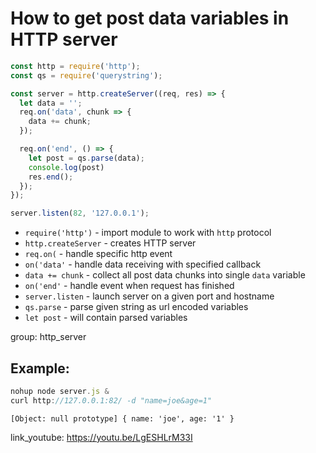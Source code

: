 # How to get post data variables in HTTP server

```js
const http = require('http');
const qs = require('querystring');

const server = http.createServer((req, res) => {
  let data = '';
  req.on('data', chunk => {
    data += chunk;
  });

  req.on('end', () => {
    let post = qs.parse(data);
    console.log(post)
    res.end();
  });
});

server.listen(82, '127.0.0.1');
```

- `require('http')` - import module to work with `http` protocol
- `http.createServer` - creates HTTP server
- `req.on(` - handle specific http event
- `on('data'` - handle data receiving with specified callback
- `data += chunk` - collect all post data chunks into single `data` variable
- `on('end'` - handle event when request has finished
- `server.listen` - launch server on a given port and hostname
- `qs.parse` - parse given string as url encoded variables
- `let post` - will contain parsed variables

group: http_server

## Example: 
```js
nohup node server.js &
curl http://127.0.0.1:82/ -d "name=joe&age=1"
```
```
[Object: null prototype] { name: 'joe', age: '1' }
```

link_youtube: https://youtu.be/LgESHLrM33I
